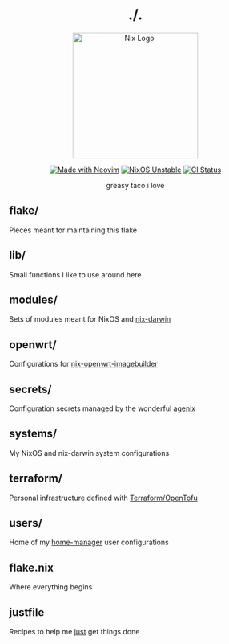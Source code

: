 <div align="center">

# ./.

<a href="https://github.com/NixOS/nixos-artwork">
  <img src="https://raw.githubusercontent.com/NixOS/nixos-artwork/master/logo/nix-snowflake-rainbow.svg" alt="Nix Logo" width=250px>
</a>

[![Made with Neovim](https://img.shields.io/static/v1?label=Made%20with&message=Neovim&color=00b952&style=flat-square&logo=neovim)](https://neovim.io/)
[![NixOS Unstable](https://img.shields.io/static/v1?label=NixOS&message=unstable&color=5277c3&style=flat-square&logo=nixos)](https://nixos.org/)
[![CI Status](https://github.com/getchoo/flake/actions/workflows/ci.yaml/badge.svg)](https://github.com/getchoo/flake/actions/workflows/ci.yaml)

greasy taco i love

</div>

## flake/

Pieces meant for maintaining this flake

## lib/

Small functions I like to use around here

## modules/

Sets of modules meant for NixOS and
[nix-darwin](https://github.com/LnL7/nix-darwin)

## openwrt/

Configurations for
[nix-openwrt-imagebuilder](https://github.com/astro/nix-openwrt-imagebuilder)

## secrets/

Configuration secrets managed by the wonderful
[agenix](https://github.com/ryantm/agenix)

## systems/

My NixOS and nix-darwin system configurations

## terraform/

Personal infrastructure defined with [Terraform/OpenTofu](https://opentofu.org/)

## users/

Home of my [home-manager](https://nix-community.github.io/home-manager/) user
configurations

## flake.nix

Where everything begins

## justfile

Recipes to help me [just](https://github.com/casey/just) get things done
